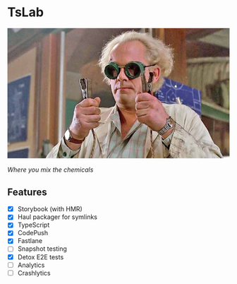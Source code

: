 # TsLab

![Doc](https://raw.githubusercontent.com/thunder-js/react-native-ts-lab/master/docs/doc.jpg)

*Where you mix the chemicals*


## Features
- [x] Storybook (with HMR)
- [x] Haul packager for symlinks
- [x] TypeScript
- [x] CodePush
- [x] Fastlane
- [ ] Snapshot testing
- [x] Detox E2E tests
- [ ] Analytics
- [ ] Crashlytics
